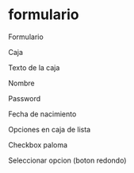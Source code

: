 # formulario

Formulario

Caja 

Texto de la caja

Nombre

Password

Fecha de nacimiento

Opciones en caja de lista

Checkbox paloma 

Seleccionar opcion (boton redondo)

